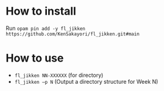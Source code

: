 How to install
==============
Run `opam pin add -y fl_jikken https://github.com/KenSakayori/fl_jikken.git#main`


How to use
==========
- `fl_jikken NN-XXXXXX` (for directory)
- `fl_jikken –p N` (Output a directory structure for Week N)

